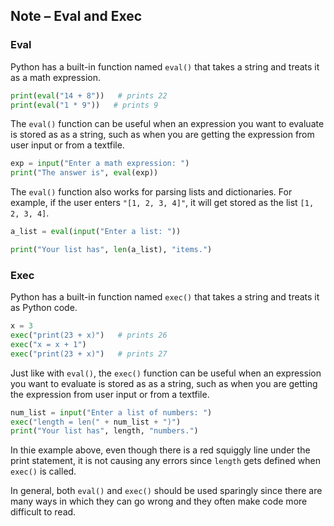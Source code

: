 ## Note – Eval and Exec

### Eval

Python has a built-in function named `eval()` that takes a string and treats it as a math expression.

```python
print(eval("14 + 8"))   # prints 22
print(eval("1 * 9"))   # prints 9

```

The `eval()` function can be useful when an expression you want to evaluate is stored as as a string, such as when you are getting the expression from user input or from a textfile.

```python
exp = input("Enter a math expression: ")
print("The answer is", eval(exp))

```

The `eval()` function also works for parsing lists and dictionaries. For example, if the user enters `"[1, 2, 3, 4]"`, it will get stored as the list `[1, 2, 3, 4]`.

```python
a_list = eval(input("Enter a list: "))

print("Your list has", len(a_list), "items.")
```


### Exec

Python has a built-in function named `exec()` that takes a string and treats it as Python code.

```python
x = 3
exec("print(23 + x)")   # prints 26
exec("x = x + 1")  
exec("print(23 + x)")   # prints 27

```

Just like with `eval()`, the `exec()` function can be useful when an expression you want to evaluate is stored as as a string, such as when you are getting the expression from user input or from a textfile.

```python
num_list = input("Enter a list of numbers: ")
exec("length = len(" + num_list + ")")
print("Your list has", length, "numbers.")

```
In thie example above, even though there is a red squiggly line under the print statement, it is not causing any errors since `length` gets defined when `exec()` is called.


In general, both `eval()` and `exec()` should be used sparingly since there are many ways in which they can go wrong and they often make code more difficult to read. 
